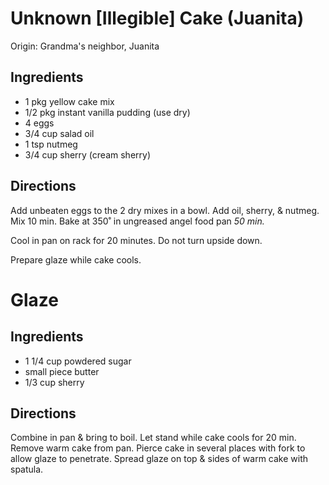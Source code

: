 # Unknown [Illegible] Cake (Juanita)

Origin: Grandma's neighbor, Juanita

## Ingredients

- 1 pkg yellow cake mix
- 1/2 pkg instant vanilla pudding (use dry)
- 4 eggs
- 3/4 cup salad oil
- 1 tsp nutmeg
- 3/4 cup sherry (cream sherry)

## Directions

Add unbeaten eggs to the 2 dry mixes in a bowl. Add oil, sherry, & nutmeg. Mix 10 min. Bake at 350˚ in ungreased angel food pan _50 min._

Cool in pan on rack for 20 minutes. Do not turn upside down.

Prepare glaze while cake cools.

# Glaze

## Ingredients

- 1 1/4 cup powdered sugar
- small piece butter
- 1/3 cup sherry

## Directions

Combine in pan & bring to boil. Let stand while cake cools for 20 min. Remove warm cake from pan. Pierce cake in several places with fork to allow glaze to penetrate. Spread glaze on top & sides of warm cake with spatula.

